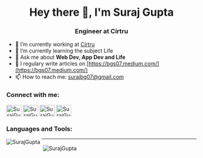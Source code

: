<h1 align="center">Hey there 👋, I'm Suraj Gupta</h1>
<h3 align="center">Engineer at Cirtru</h3>

 - 🔭 I’m currently working at [Cirtru](https://www.cirtru.com)
 - 🌱 I’m currently learning the subject Life
 - 💬 Ask me about **Web Dev, App Dev and Life**
 - 📝 I regulary write articles on [https://bgs07.medium.com/](https://bgs07.medium.com/)
 - 📫 How to reach me: surajbg07@gmail.com
 
 <p align="left">
    <h3 align="left">Connect with me:</h3>
    <a href="https://bgs07.medium.com/" target="blank"><img align="center"
            src="https://cdn.jsdelivr.net/npm/simple-icons@3.0.1/icons/dev-dot-to.svg" alt="SurajGupta" height="30"
            width="40" /></a>
    <a href="https://twitter.com/Gupta07Suraj" target="blank"><img align="center"
            src="https://cdn.jsdelivr.net/npm/simple-icons@3.0.1/icons/twitter.svg" alt="SurajGupta" height="30"
            width="40" /></a>
    <a href="https://www.linkedin.com/in/suraj-gupta-a02463139" target="blank"><img align="center"
            src="https://cdn.jsdelivr.net/npm/simple-icons@3.0.1/icons/linkedin.svg" alt="SurajGupta" height="30"
            width="40" /></a>
    <a href="https://www.instagram.com/suraj_gupta_07_/" target="blank"><img align="center"
            src="https://cdn.jsdelivr.net/npm/simple-icons@3.0.1/icons/instagram.svg" alt="SurajGupta" height="30"
            width="40" /></a>
</p>
 
<h3 align="left">Languages and Tools:</h3>

<p><img align="left" src="https://github-readme-stats.vercel.app/api/top-langs/?username=SurajGupta07&layout=compact"
        alt="SurajGupta" /></p>
<hr>

<p>&nbsp;<img align="center" src="https://github-readme-stats.vercel.app/api?username=SurajGupta07&show_icons=true"
        alt="SurajGupta" /></p>

